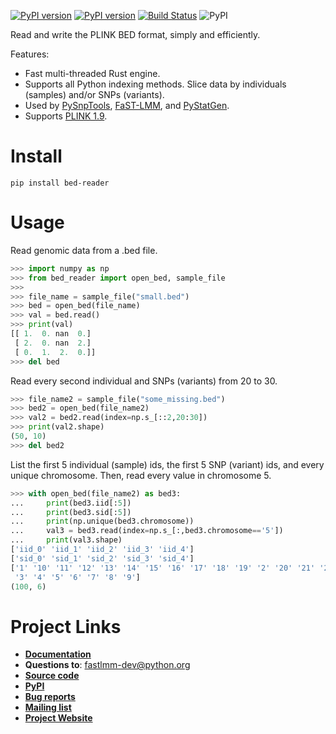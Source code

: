 [![PyPI version](https://badge.fury.io/py/bed-reader.svg)](https://badge.fury.io/py/bed-reader)
[![PyPI version](https://badge.fury.io/py/bed-reader.svg)](https://badge.fury.io/py/bed-reader)
[![Build Status](https://github.com/fastlmm/bed-reader/actions/workflows/ci.yml/badge.svg?branch=master)](https://github.com/fastlmm/bed-reader/actions/workflows/ci.yml)
![PyPI](https://img.shields.io/pypi/v/bed-reader)


Read and write the PLINK BED format, simply and efficiently. 

Features:

* Fast multi-threaded Rust engine.
* Supports all Python indexing methods. Slice data by individuals (samples) and/or SNPs (variants).
* Used by [PySnpTools](https://github.com/fastlmm/PySnpTools), [FaST-LMM](https://github.com/fastlmm/FaST-LMM), and [PyStatGen](https://github.com/pystatgen).
* Supports [PLINK 1.9](https://www.cog-genomics.org/plink2/formats).

Install
====================

    pip install bed-reader


Usage
========

Read genomic data from a .bed file.

```python
>>> import numpy as np
>>> from bed_reader import open_bed, sample_file
>>>
>>> file_name = sample_file("small.bed")
>>> bed = open_bed(file_name)
>>> val = bed.read()
>>> print(val)
[[ 1.  0. nan  0.]
 [ 2.  0. nan  2.]
 [ 0.  1.  2.  0.]]
>>> del bed

```

Read every second individual and SNPs (variants) from 20 to 30.

```python
>>> file_name2 = sample_file("some_missing.bed")
>>> bed2 = open_bed(file_name2)
>>> val2 = bed2.read(index=np.s_[::2,20:30])
>>> print(val2.shape)
(50, 10)
>>> del bed2

```

List the first 5 individual (sample) ids, the
first 5 SNP (variant) ids, and every unique
chromosome. Then, read every value in chromosome 5.

```python
>>> with open_bed(file_name2) as bed3:
...     print(bed3.iid[:5])
...     print(bed3.sid[:5])
...     print(np.unique(bed3.chromosome))
...     val3 = bed3.read(index=np.s_[:,bed3.chromosome=='5'])
...     print(val3.shape)
['iid_0' 'iid_1' 'iid_2' 'iid_3' 'iid_4']
['sid_0' 'sid_1' 'sid_2' 'sid_3' 'sid_4']
['1' '10' '11' '12' '13' '14' '15' '16' '17' '18' '19' '2' '20' '21' '22'
 '3' '4' '5' '6' '7' '8' '9']
(100, 6)

```

Project Links
==============

- [**Documentation**](http://fastlmm.github.io/bed-reader)
- **Questions to**: [fastlmm-dev@python.org](mailto:fastlmm-dev@python.org)
- [**Source code**](https://github.com/fastlmm/bed-reader)
- [**PyPI**](https://pypi.org/project/bed-reader)
- [**Bug reports**](https://github.com/fastlmm/bed-reader/issues)
- [**Mailing list**](https://mail.python.org/mailman3/lists/fastlmm-user.python.org)
- [**Project Website**](https://fastlmm.github.io/)
